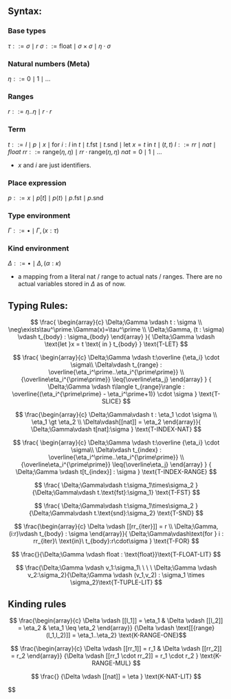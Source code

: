 ## Syntax:
### Base types
$\tau ::= \sigma \mid r$
$\sigma ::= \text{float}\mid \sigma \times \sigma \mid \eta \cdot \sigma$

### Natural numbers (Meta)
$\eta ::= 0 \mid 1 \mid ...$

### Ranges
$r ::= \eta..\eta \mid r \cdot r$

### Term
$t ::= l \mid p \mid x \mid \text{for } i : l\ \text{in}\ t \mid t.\text{fst} \mid t.\text{snd} \mid \text{let } x =t \text{ in } t \mid (t,t)$
$l ::= rr  \mid nat \mid float$
$rr::= \text{range}(\eta,\eta) \mid rr \cdot \text{range}(\eta,\eta)$
$nat = 0 \mid 1 \mid ...$
- $x$ and $i$ are just identifiers.
<!-- ### Typelevel term
$\kappa ::=\alpha \mid \xi$
- $\alpha$ is a type variable -->
### Place expression
$p ::= x \mid p[t] \mid p\langle t \rangle \mid p.\text{fst}\mid p.\text{snd}$
### Type environment
$\Gamma ::= \bullet \mid \Gamma,(x:\tau)$
### Kind environment
$\Delta ::= \bullet \mid \Delta,(\alpha : \kappa)$
- a mapping from a literal nat / range to actual nats / ranges. There are no actual variables stored in $\Delta$ as of now.
## Typing Rules:


$$
\frac{
  \begin{array}{c}
    \Delta;\Gamma \vdash t : \sigma \\
    \neg\exists\tau^\prime.\Gamma(x)=\tau^\prime \\
    \Delta;\Gamma, (t : \sigma) \vdash  t_{body} : \sigma_{body}
  \end{array}
}{
  \Delta;\Gamma \vdash \text{let }x = t \text{ in } t_{body}
}
\text{T-LET}
$$

$$
\frac{
    \begin{array}{c}
        \Delta;\Gamma \vdash t:\overline {\eta_i} \cdot \sigma\\
        \Delta\vdash t_{range} : \overline{\eta_i^\prime..\eta_i^{\prime\prime}} \\
        {\overline\eta_i^{\prime\prime}} \leq{\overline\eta_j}
    \end{array}
}
{
    \Delta;\Gamma \vdash t\langle t_{range}\rangle : \overline{(\eta_i^{\prime\prime} - \eta_i^\prime+1)} \cdot \sigma 
}
\text{T-SLICE}
$$


$$
\frac{\begin{array}{c}
    \Delta;\Gamma\vdash t : \eta_1 \cdot \sigma \\ \eta_1 \gt \eta_2 \\
    \Delta\vdash[[nat]] = \eta_2
\end{array}}{
    \Delta;\Gamma\vdash t[nat]:\sigma 
}
\text{T-INDEX-NAT}
$$

$$
\frac{
    \begin{array}{c}
        \Delta;\Gamma \vdash t:\overline {\eta_i} \cdot \sigma\\
        \Delta\vdash t_{index} : \overline{\eta_i^\prime..\eta_i^{\prime\prime}} \\
        {\overline\eta_i^{\prime\prime}} \leq{\overline\eta_j}
    \end{array}
}
{
    \Delta;\Gamma \vdash t[t_{index}] : \sigma 
}
\text{T-INDEX-RANGE}
$$

$$
\frac{
    \Delta;\Gamma\vdash t:\sigma_1\times\sigma_2
}{\Delta;\Gamma\vdash t.\text{fst}:\sigma_1}
\text{T-FST}
$$

$$
\frac{
    \Delta;\Gamma\vdash t:\sigma_1\times\sigma_2
}{\Delta;\Gamma\vdash t.\text{snd}:\sigma_2}
\text{T-SND}
$$


$$
\frac{\begin{array}{c}
    \Delta \vdash [[rr_{iter}]] = r \\
    \Delta;\Gamma, (i:r)\vdash t_{body} : \sigma
\end{array}}{
    \Delta;\Gamma\vdash\text{for } i : rr_{iter}\ \text{in}\ t_{body}:r\cdot\sigma
}
\text{T-FOR}
$$

<!-- $$
\frac{\Delta \vdash [[l]] = r}{\Delta;\Gamma \vdash l : r}
\text{T-RANGE-LIT}
$$ -->
$$
\frac{}{\Delta;\Gamma \vdash float : \text{float}}\text{T-FLOAT-LIT}
$$

$$
\frac{\Delta;\Gamma \vdash v_1:\sigma_1\ \ \ \  \Delta;\Gamma \vdash v_2:\sigma_2}{\Delta;\Gamma \vdash (v_1,v_2) : \sigma_1 \times \sigma_2}\text{T-TUPLE-LIT}
$$

## Kinding rules

$$
\frac{\begin{array}{c}
\Delta \vdash [[l_1]] = \eta_1 &
\Delta \vdash [[l_2]] = \eta_2 &
\eta_1 \leq \eta_2
\end{array}}
{\Delta \vdash \text[[{range}(l_1,l_2)]] = \eta_1..\eta_2}
\text{K-RANGE-ONE}$$

$$
\frac{\begin{array}{c}
    \Delta \vdash [[rr_1]] = r_1 & \Delta \vdash [[rr_2]] = r_2
\end{array}}
{\Delta \vdash [[rr_1 \cdot rr_2]] = r_1 \cdot r_2 }
\text{K-RANGE-MUL}
$$


$$
\frac{}
{\Delta \vdash [[nat]] = \eta }
\text{K-NAT-LIT}
$$

$\$